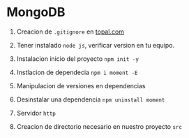 <base target="_blank">

# MongoDB

1. Creacion de `.gitignore` en [topal.com](https://www.toptal.com/developers/gitignore)

2. Tener instalado `node js`, verificar version en tu equipo.

3. Instalacion inicio del proyecto `npm init -y`

4. Instlacion de dependecia `npm i moment -E`

5. Manipulacion de versiones en dependencias

6. Desinstalar una dependencia `npm uninstall moment`

7. Servidor `http`

3. Creacion de directorio necesario en nuestro proyecto `src`







